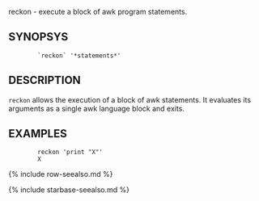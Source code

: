 

reckon - execute a block of awk program statements.


SYNOPSYS
--------

```
        `reckon` '*statements*'
```

DESCRIPTION
-----------

`reckon` allows the execution of a block of awk statements.  It evaluates its
arguments as a single awk language block and exits.

EXAMPLES
--------

```
        reckon 'print "X"'
        X
```


{% include row-seealso.md %}

{% include starbase-seealso.md %}


